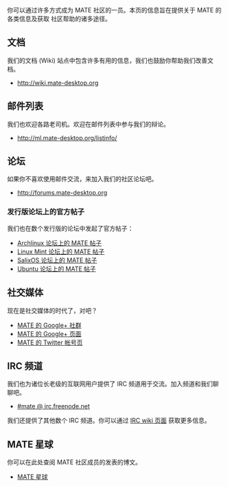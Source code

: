 <!--
.. link:
.. description:
.. tags: Mailing List,Forums,Wiki,IRC,Planet,邮件列表,论坛,文档,群组,博客,动态
.. date: 2011-12-05 07:14:07
.. title: 社区
.. slug: community
-->

你可以通过许多方式成为 MATE 社区的一员。本页的信息旨在提供关于 MATE 的各类信息及获取
社区帮助的诸多途径。

## 文档

我们的文档 (Wiki) 站点中包含许多有用的信息，我们也鼓励你帮助我们改善文档。

  * <http://wiki.mate-desktop.org>

## 邮件列表

我们也欢迎各路老司机。欢迎在邮件列表中参与我们的辩论。

  * <http://ml.mate-desktop.org/listinfo/>

## 论坛

如果你不喜欢使用邮件交流，来加入我们的社区论坛吧。

  * <http://forums.mate-desktop.org>

### 发行版论坛上的官方帖子

我们也在数个发行版的论坛中发起了官方帖子：

  * [Archlinux 论坛上的 MATE 帖子](https://bbs.archlinux.org/viewtopic.php?id=121162&p=1)
  * [Linux Mint 论坛上的 MATE 帖子](http://forums.linuxmint.com/viewtopic.php?t=86481)
  * [SalixOS 论坛上的 MATE 帖子](http://www.salixos.org/forum/viewtopic.php?f=17&t=3371)
  * [Ubuntu 论坛上的 MATE 帖子 ](http://ubuntuforums.org/showthread.php?p=11333073)

## 社交媒体

现在是社交媒体的时代了，对吧？

  * [MATE 的 Google+ 社群](https://plus.google.com/u/0/communities/103904770310171205536)
  * [MATE 的 Google+ 页面](https://plus.google.com/105251070079435964338/)
  * [MATE 的 Twitter 帐号页](https://twitter.com/mate_desktop)

## IRC 频道

我们也为诸位长老级的互联网用户提供了 IRC 频道用于交流。加入频道和我们聊聊吧。

  * [#mate @ irc.freenode.net](https://webchat.freenode.net/?channels=#mate)

我们还提供了其他数个 IRC 频道。你可以通过 [IRC wiki 页面](http://wiki.mate-desktop.org/irc) 获取更多信息。

## MATE 星球

你可以在此处查阅 MATE 社区成员的发表的博文。

  * [MATE 星球](http://planet.mate-desktop.org)
